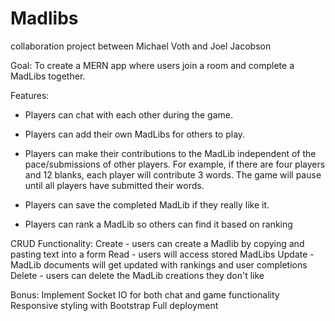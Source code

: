 # Madlibs
collaboration project between Michael Voth and Joel Jacobson

Goal: To create a MERN app where users join a room and complete a MadLibs together.

Features:
* Players can chat with each other during the game.

* Players can add their own MadLibs for others to play.

* Players can make their contributions to the MadLib independent of the pace/submissions
  of other players. For example, if there are four players and 12 blanks, each player will
  contribute 3 words. The game will pause until all players have submitted their words.

* Players can save the completed MadLib if they really like it.

* Players can rank a MadLib so others can find it based on ranking

CRUD Functionality:
Create - users can create a Madlib by copying and pasting text into a form
Read - users will access stored MadLibs
Update - MadLib documents will get updated with rankings and user completions
Delete - users can delete the MadLib creations they don't like

Bonus:
Implement Socket IO for both chat and game functionality
Responsive styling with Bootstrap
Full deployment

